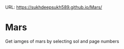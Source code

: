 
URL: https://sukhdeepsukh589.github.io/Mars/

# Mars
Get iamges of mars by selecting sol and page numbers
